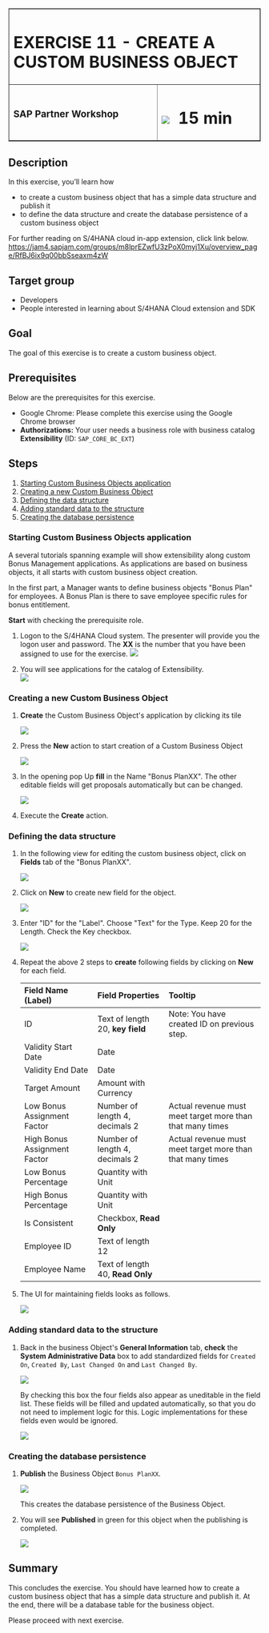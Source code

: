 <table width=100% border=>
<tr><td colspan=2><h1>EXERCISE 11 - CREATE A CUSTOM BUSINESS OBJECT</h1></td></tr>
<tr><td><h3>SAP Partner Workshop</h3></td><td><h1><img src="images/clock.png"> &nbsp;15 min</h1></td></tr>
</table>


## Description
In this exercise, you’ll learn how 

* to create a custom business object that has a simple data structure and publish it
* to define the data structure and create the database persistence of a custom business object


For further reading on S/4HANA cloud in-app extension, click link below.
<https://jam4.sapjam.com/groups/m8lprEZwfU3zPoX0myj1Xu/overview_page/RfBJ6ix9q00bbSseaxm4zW>


## Target group

* Developers
* People interested in learning about S/4HANA Cloud extension and SDK  


## Goal

The goal of this exercise is to create a custom business object.


## Prerequisites
  
Below are the prerequisites for this exercise.

* Google Chrome: Please complete this exercise using the Google Chrome browser
* **Authorizations:** Your user needs a business role with business catalog **Extensibility** (ID: `SAP_CORE_BC_EXT`)


## Steps

1. [Starting Custom Business Objects application](#starting-custom-business-objects-application)
1. [Creating a new Custom Business Object](#creating-a-new-custom-business-object)
1. [Defining the data structure](#defining-the-data-structure)
1. [Adding standard data to the structure](#Adding-standard-data-to-the-structure)
1. [Creating the database persistence](#creating-the-database-persistence)



### <a name="starting-custom-business-objects-application"></a> Starting Custom Business Objects application

A several tutorials spanning example will show extensibility along custom Bonus Management applications.
As applications are based on business objects, it all starts with custom business object creation.

In the first part, a Manager wants to define business objects "Bonus Plan" for employees. A Bonus Plan is there to save employee specific rules for bonus entitlement.

**Start** with checking the prerequisite role.

1. Logon to the S/4HANA Cloud system.  The presenter will provide you the logon user and password.  The **XX** is the number that you have been assigned to use for the exercise. 
	![](images/1.png)
	
1. You will see applications for the catalog of Extensibility.  
	![](images/2.png)

### <a name="creating-a-new-custom-business-object"></a> Creating a new Custom Business Object

1. **Create** the Custom Business Object's application by clicking its tile 

	![](images/3.png)
	
1. Press the **New** action to start creation of a Custom Business Object  

	![](images/4.png)
	
1. In the opening pop Up **fill** in the Name "Bonus PlanXX". The other editable fields will get proposals automatically but can be changed.  

	![](images/5.png) 
	
1. Execute the **Create** action.

### <a name="defining-the-data-structure"></a> Defining the data structure

1. In the following view for editing the custom business object, click on **Fields** tab of the "Bonus PlanXX".  

	![](images/6.png) 
	
1. Click on **New** to create new field for the object. 

	![](images/7.png) 
	
1. Enter "ID" for the "Label". Choose "Text" for the Type. Keep 20 for the Length. Check the Key checkbox. 

	![](images/8.png)
	
1. Repeat the above 2 steps to **create** following fields by clicking on **New** for each field.

	| Field Name (Label)     | Field Properties             | Tooltip     |
	| :------------- | :--------------------------- | :-----------|
	| ID             | Text of length 20, **key field** |Note: You have created ID on previous step.|   
	| Validity Start Date | Date    | |
	| Validity End Date | Date | |   
	| Target Amount | Amount with Currency | |   
	| Low Bonus Assignment Factor | Number of length 4, decimals 2 | Actual revenue must meet target more than that many times |
	| High Bonus Assignment Factor | Number of length 4, decimals 2 | Actual revenue must meet target more than that many times |
	| Low Bonus Percentage | Quantity with Unit | |   
	| High Bonus Percentage | Quantity with Unit  | |
	| Is Consistent | Checkbox, **Read Only**  | |
	| Employee ID | Text of length 12  | |
	| Employee Name | Text of length 40, **Read Only**   | |

1. The UI for maintaining fields looks as follows. 

	![](images/10.png) 

### <a name="Adding-standard-data-to-the-structure"></a> Adding standard data to the structure

1. Back in the business Object's **General Information** tab, **check** the **System Administrative Data** box to add standardized fields for `Created On`, `Created By`, `Last Changed On` and `Last Changed By`.  

	![](images/11.png)
	
	By checking this box the four fields also appear as uneditable in the field list.  These fields will be filled and updated automatically, so that you do not need to implement logic for this. Logic implementations for these fields even would be ignored.
	
	![](images/12.png)

### <a name="creating-the-database-persistence"></a> Creating the database persistence

1. **Publish** the Business Object `Bonus PlanXX`.  

	![](images/13.png)
	
	This creates the database persistence of the Business Object.
	
1. You will see **Published** in green for this object when the publishing is completed. 

	![](images/14.png)


## Summary
This concludes the exercise. You should have learned how to create a custom business object that has a simple data structure and publish it. At the end, there will be a database table for the business object. 

Please proceed with next exercise.
